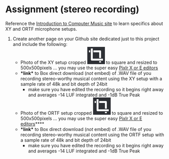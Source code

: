 # Assignment \(stereo recording\)

Reference the [Introduction to Computer Music site](https://cmtext.indiana.edu/studio/chapter2_mics5.php) to learn specifics about XY and ORTF microphone setups.

1. Create another page on your Github site dedicated just to this project and include the following:
   * Photo of the XY setup cropped ![](../../.gitbook/assets/screen-shot-2020-09-28-at-11.45.49-am.png) to square and resized to 500x500pixels ... you may use the super easy [Pixlr X or E editors](https://pixlr.com/)
   * **\*link\*** to Box direct download \(_not_ embed\) of .WAV file of you recording stereo-worthy musical content using the XY setup with a sample rate of 48k and bit depth of 24bit
     * make sure you have edited the recording so it begins right away and averages -14 LUF integrated and -1dB True Peak
   * Photo of the ORTF setup cropped ![](../../.gitbook/assets/screen-shot-2020-09-28-at-11.45.49-am.png) to square and resized to 500x500pixels ... you may use the super easy [Pixlr X or E editors](https://pixlr.com/)\*\*\*\*
   * **\*link\*** to Box direct download \(_not_ embed\) of .WAV file of you recording stereo-worthy musical content using the ORTF setup with a sample rate of 48k and bit depth of 24bit
     * make sure you have edited the recording so it begins right away and averages -14 LUF integrated and -1dB True Peak

